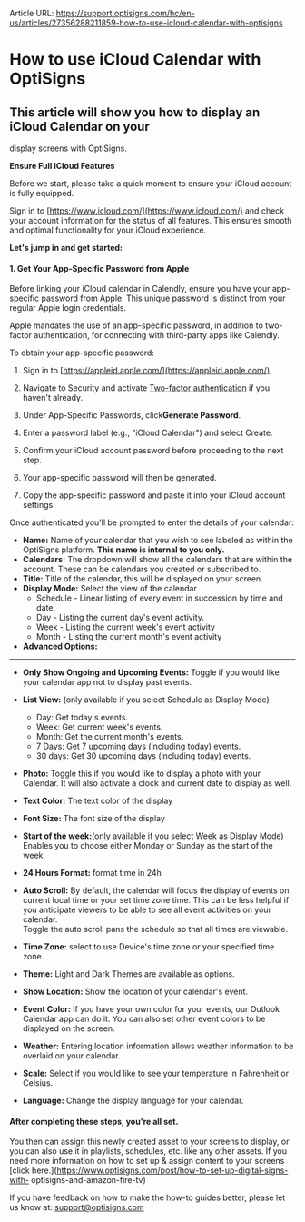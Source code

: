 Article URL: https://support.optisigns.com/hc/en-us/articles/27356288211859-how-to-use-icloud-calendar-with-optisigns

# How to use iCloud Calendar with OptiSigns

## This article will show you how to display an iCloud Calendar on your
display screens with OptiSigns.

**Ensure Full iCloud Features**

Before we start, please take a quick moment to ensure your iCloud account is
fully equipped.

Sign in to [https://www.icloud.com/](https://www.icloud.com/) and check your
account information for the status of all features. This ensures smooth and
optimal functionality for your iCloud experience.

**Let's jump in and get started:**

#### **1\. Get Your App-Specific Password from Apple**

Before linking your iCloud calendar in Calendly, ensure you have your app-
specific password from Apple. This unique password is distinct from your
regular Apple login credentials.

Apple mandates the use of an app-specific password, in addition to two-factor
authentication, for connecting with third-party apps like Calendly.

To obtain your app-specific password:

  1. Sign in to [https://appleid.apple.com/](https://appleid.apple.com/).
  2. Navigate to Security and activate [Two-factor authentication](https://support.apple.com/en-us/102660) if you haven't already.
  3. Under App-Specific Passwords, click**Generate Password**.  
  
  

  4. Enter a password label (e.g., "iCloud Calendar") and select Create.  

  5. Confirm your iCloud account password before proceeding to the next step.  

  6. Your app-specific password will then be generated.  

  7. Copy the app-specific password and paste it into your iCloud account settings.

Once authenticated you'll be prompted to enter the details of your calendar:

  * **Name:** Name of your calendar that you wish to see labeled as within the OptiSigns platform. **This name is internal to you only.**
  * **Calendars:** The dropdown will show all the calendars that are within the account. These can be calendars you created or subscribed to.
  * **Title:** Title of the calendar, this will be displayed on your screen.
  * **Display Mode:** Select the view of the calendar 
    * Schedule - Linear listing of every event in succession by time and date.
    * Day - Listing the current day's event activity.
    * Week - Listing the current week's event activity
    * Month - Listing the current month's event activity
  * **Advanced Options:**

****

  * **Only Show Ongoing and Upcoming Events:** Toggle if you would like your calendar app not to display past events.
  * **List View:** (only available if you select Schedule as Display Mode)
    * Day: Get today's events.
    * Week: Get current week's events.
    * Month: Get the current month's events.
    * 7 Days: Get 7 upcoming days (including today) events.
    * 30 days: Get 30 upcoming days (including today) events.
  * **Photo:** Toggle this if you would like to display a photo with your Calendar. It will also activate a clock and current date to display as well.
  * **Text Color:** The text color of the display
  * **Font Size:** The font size of the display
  * **Start of the week:**(only available if you select Week as Display Mode) Enables you to choose either Monday or Sunday as the start of the week.
  * **24 Hours Format:** format time in 24h
  * **Auto Scroll:** By default, the calendar will focus the display of events on current local time or your set time zone time. This can be less helpful if you anticipate viewers to be able to see all event activities on your calendar.   
Toggle the auto scroll pans the schedule so that all times are viewable.

  * **Time Zone:** select to use Device's time zone or your specified time zone.
  * **Theme:** Light and Dark Themes are available as options.
  * **Show Location:** Show the location of your calendar's event.
  * **Event Color:** If you have your own color for your events, our Outlook Calendar app can do it. You can also set other event colors to be displayed on the screen.
  * **Weather:** Entering location information allows weather information to be overlaid on your calendar.
  * **Scale:** Select if you would like to see your temperature in Fahrenheit or Celsius.
  * **Language:** Change the display language for your calendar.

#### **After completing these steps, you're all set.**

You then can assign this newly created asset to your screens to display, or
you can also use it in playlists, schedules, etc. like any other assets. If
you need more information on how to set up & assign content to your screens
[click here.](https://www.optisigns.com/post/how-to-set-up-digital-signs-with-
optisigns-and-amazon-fire-tv)

If you have feedback on how to make the how-to guides better, please let us
know at: support@optisigns.com

